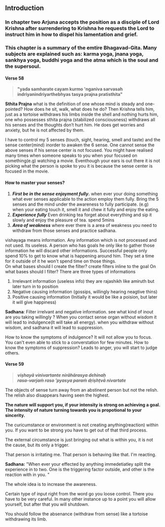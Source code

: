 

## Introduction
### In chapter two Arjuna accepts the position as a disciple of Lord Krishna after surrendering to Krishna he requests the Lord to instruct him in how to dispel his lamentation and grief. 

### This chapter is a summary of the emtire Bhagavad-Gita. Many subjects are explained such as: karma yoga, jnana yoga, sankhya yoga, buddhi yoga and the atma which is the soul and the supersoul.



#### Verse 58

> 
> **"yada samharate cayam   kurmo 'nganiva sarvasah**  
> **indriyanindriyarthebhyas   tasya prajna pratisthita"**


**Sthita Prajna**
 what is the definition of one whose mind is steady and one-pointed? How does he sit, walk, what does he do? Then Krishna tells him, just as a tortoise withdraws his limbs inside the shell and nothing hurts him, one who possesses sthita prajna (stabilized consciousness) withdraws all his senses and the thoughts don’t hurt him. He does get worries and anxiety, but he is not affected by them.

I have to control my 5 senses (touch, sight, hearing, smell and taste) and the sense center(mind) inorder to awaken the 6 sense. One cannot sense the above senses if his sense center is not focused. You might have realised many times when someone speaks to you when your focused on something(e.g) watching a movie. Eventhough your ears is out there it is not picking what the person is spoke to you it is because the sense center is focused in the movie. 

#### How to master your senses?
1) ***First be in the sense enjoyment fully*.**  when ever your doing something what ever senses applicable to the action employ them fully.
 Bring the 5 senses and the mind under the awareness to fully participate.
(e.g) when your eating  touch it, smell it and chew it fully and enjoy the eating.
2) ***Experience fully*** Even drinking tea forget about everything and sip it slowly and enjoy the pleasure of tea. spend 5mins
3) ***Area of weakness*** where ever there is a area of weakness you need to withdraw from those senses and practice sadhana.

vishayaga means information. Any information which is not processed and not used. Its useless. 
A person who has goals he only like to gather those information he will discard other informations. Successful people only spend 10% to get to know what is happening around him. 
They set a time for it outside of it he won't spend time on those things.  
On what bases should I create the filter?
  create filters inline to the goal 
On what bases should I filter?
There are three types of informations
1) Irrelevant information (useless info) they are rajashikh like amiruth but later turn in to position
2) Negative causing information (gossips, willingly hearing neagtive thins) 
3) Positive causing information (Initially it would be like a poision, but later it will give happiness)

**Sadhana**: Filter irrelvant and negative information.  see what kind of inout are you taking willingly ?
When you contact sense organ without wisdom it will lead to indulgence(It will take all energy).
when you withdraw without wisdom, and sadhana it will lead to suppression.

How to know the symptoms of indulgence? It will not allow you to focus. You can't even able to stick to a converstation for few minutes.
How to know the symptoms of suppression? Leads to anger, you will start to judge others.

#### Verse 59
>***viṣhayā vinivartante nirāhārasya dehinaḥ  
rasa-varjaṁ raso ’pyasya paraṁ dṛiṣhṭvā nivartate***

The objects of sense turn away from an abstinent person but not the relish. The relish also disappears having seen the highest.

**The nature will support you, if your intensity is strong on achieving a goal. 
The intensity of nature turning towards you  is propotional to your sincerity.**

The curicumstance or environment is not creating anything(reaction) within you. If you want to be strong you have to get out of that third process. 

The external circumstance is just bringing out what is within you, it is not the cause, but its only a trigger.

That person is irritating me. 
That person is behaving like that. I'm reacting.

**Sadhana:**  "When ever your effected by anything immedetiatley split the experience in to two. One is the triggering factor outside, and other is the reaction with in you. "

The whole idea is to increase the awareness.

Certain type of input right from the word go you loose control. There you have to be very careful. In many other instance up to a point you will allow yourself, but after that you will shutdown. 

You should follow the absenance (withdraw from sense) like a tortoise withdrawing its limb.  




<!--stackedit_data:
eyJoaXN0b3J5IjpbLTEwMjExMzY2ODYsLTIxMTg3NTc5MTUsLT
g4NTU5MDM0NywtMjA1NDI3ODMxOSwtMTc5OTc0NjYwMCwyNjg4
NzQ3NzIsNzA2NzUyOTQ4LDc2MDkwNTQ3MywzNTQyMzY2NzddfQ
==
-->